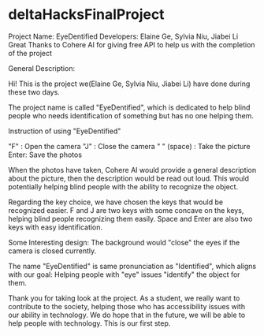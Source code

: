 # deltaHacksFinalProject
Project Name: EyeDentified
Developers: Elaine Ge, Sylvia Niu, Jiabei Li
Great Thanks to Cohere AI for giving free API to help us with the completion of the project

General Description:

Hi! This is the project we(Elaine Ge, Sylvia Niu, Jiabei Li) have done during these two days. 

The project name is called "EyeDentified", which is dedicated to help blind people who needs identification of something but has no one helping them.

Instruction of using "EyeDentified"

"F" : Open the camera
"J" : Close the camera
" " (space) : Take the picture
Enter: Save the photos

When the photos have taken, Cohere AI would provide a general description about the picture, then the description would be read out loud. This would potentially helping blind people with the ability to recognize the object.

Regarding the key choice, we have chosen the keys that would be recognized easier. F and J are two keys with some concave on the keys, helping blind people recognizing them easily. Space and Enter are also two keys with easy identification.

Some Interesting design:
The background would "close" the eyes if the camera is closed currently.

The name "EyeDentified" is same pronunciation as "Identified", which aligns with our goal: Helping people with "eye" issues "identify" the object for them.


Thank you for taking look at the project. As a student, we really want to contribute to the society, helping those who has accessibility issues with our ability in technology. We do hope that in the future, we will be able to help people with technology. This is our first step.
